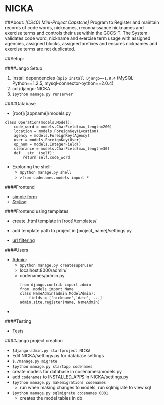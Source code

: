 # NICKA
##About:
*[CS401 Mini-Project Capstone]* Program to Register and maintain records of code words, nicknames, reconnaissance nicknames and exercise terms and controls their use within the GCCS-T. The System validates code word, nickname and exercise term usage with assigned agencies, assigned blocks, assigned prefixes and ensures nicknames and exercise terms are not duplicated. 

##Setup:

####Jango Setup

1. Install dependencies (`$pip install Django==1.8.4` (MySQL-Python==1.2.5, mysql-connector-python==2.0.4)
2. cd /django-NICKA
3. `$python manage.py runserver`

####Database

- [root]/[appname]/models.py
```
class Operation(models.Model):
	code_word = models.CharField(max_length=200)
	location = models.ForeignKey(Location)
	agency = models.ForeignKey(Agency)
	user = models.ForeignKey(User)
	op_num = models.IntegerField()
	clearance = models.CharField(max_length=30)
	def __str__(self):
		return self.code_word
```
- Exploring the shell:
	- `$python manage.py shell`
	- `>from codenames.models import * `
	
####Frontend
- [simple form](https://docs.djangoproject.com/en/1.8/intro/tutorial04/)
- [Styling](https://docs.djangoproject.com/en/1.8/intro/tutorial06/)

####Frontend using templates

- create .html template in [root]/templates/
- add template path to project in [project_name]/settings.py

- [url filtering](https://docs.djangoproject.com/en/1.8/intro/tutorial03/)


####Users

- [Admin](https://docs.djangoproject.com/en/1.8/intro/tutorial02/):
	- `$python manage.py createsuperuser`
 	- localhost:8000/admin/
	- codenames/admin.py
		```
		from django.contrib import admin
		from .models import Name
		class NameAdmin(admin.ModelAdmin):
			fields = ['nickname','date', ...]
		admin.site.register(Name, NameAdmin)
		```
- 

####Testing

- [Tests](https://docs.djangoproject.com/en/1.8/intro/tutorial05/)

####Jango project creation

- `$django-admin.py startproject NICKA`
- Edit NICKA/settings.py for database settings
- `$./manage.py migrate`
- `$python manage.py startapp codenames`
- create models for database in codenames/models.py
- add `codenames` to INSTALLED_APPS in NICKA/settings.py
- `$python manage.py makemigrations codenames`
	- run when making changes to models, run sqlmigrate to view sql
- `$python manage.py sqlmigrate codenames 0001`
	- creates the model tables in db 
